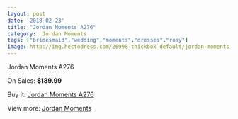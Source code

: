 ```yaml
---
layout: post
date: '2018-02-23'
title: "Jordan Moments A276"
category:  Jordan Moments
tags: ["bridesmaid","wedding","moments","dresses","rosy"]
image: http://img.hectodress.com/26998-thickbox_default/jordan-moments-a276.jpg
---
```

Jordan Moments A276

On Sales: **$189.99**
<a href="https://www.hectodress.com/-jordan-moments/12583-jordan-moments-a276.html"><amp-img layout="responsive" width="600" height="600" src="//img.hectodress.com/26998-thickbox_default/jordan-moments-a276.jpg" alt="Jordan Moments A276 0" /></a>

Buy it: [Jordan Moments A276](https://www.hectodress.com/-jordan-moments/12583-jordan-moments-a276.html "Jordan Moments A276")

View more: [ Jordan Moments](https://www.hectodress.com/193--jordan-moments " Jordan Moments")